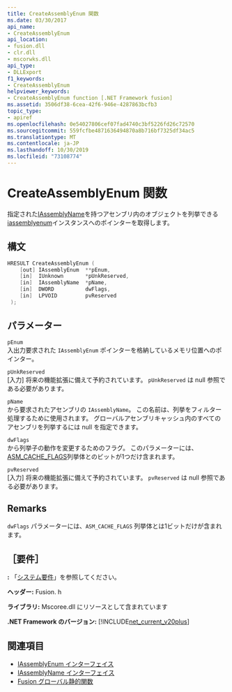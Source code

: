 ```yaml
---
title: CreateAssemblyEnum 関数
ms.date: 03/30/2017
api_name:
- CreateAssemblyEnum
api_location:
- fusion.dll
- clr.dll
- mscorwks.dll
api_type:
- DLLExport
f1_keywords:
- CreateAssemblyEnum
helpviewer_keywords:
- CreateAssemblyEnum function [.NET Framework fusion]
ms.assetid: 3506df38-6cea-42f6-946e-4287863bcfb3
topic_type:
- apiref
ms.openlocfilehash: 0e54027806cef07fad4740c3bf5226fd26c72570
ms.sourcegitcommit: 559fcfbe4871636494870a8b716bf7325df34ac5
ms.translationtype: MT
ms.contentlocale: ja-JP
ms.lasthandoff: 10/30/2019
ms.locfileid: "73108774"
---
```

# <a name="createassemblyenum-function"></a>CreateAssemblyEnum 関数
指定された[IAssemblyName](iassemblyname-interface.md)を持つアセンブリ内のオブジェクトを列挙できる[iassemblyenum](iassemblyenum-interface.md)インスタンスへのポインターを取得します。  
  
## <a name="syntax"></a>構文  
  
```cpp  
HRESULT CreateAssemblyEnum (  
    [out] IAssemblyEnum  **pEnum,  
    [in]  IUnknown       *pUnkReserved,  
    [in]  IAssemblyName  *pName,  
    [in]  DWORD          dwFlags,  
    [in]  LPVOID         pvReserved  
 );  
```  
  
## <a name="parameters"></a>パラメーター  
 `pEnum`  
 入出力要求された `IAssemblyEnum` ポインターを格納しているメモリ位置へのポインター。  
  
 `pUnkReserved`  
 [入力] 将来の機能拡張に備えて予約されています。 `pUnkReserved` は null 参照である必要があります。  
  
 `pName`  
 から要求されたアセンブリの `IAssemblyName`。 この名前は、列挙をフィルター処理するために使用されます。 グローバルアセンブリキャッシュ内のすべてのアセンブリを列挙するには null を指定できます。  
  
 `dwFlags`  
 から列挙子の動作を変更するためのフラグ。 このパラメーターには、 [ASM_CACHE_FLAGS](asm-cache-flags-enumeration.md)列挙体とのビットが1つだけ含まれます。  
  
 `pvReserved`  
 [入力] 将来の機能拡張に備えて予約されています。 `pvReserved` は null 参照である必要があります。  
  
## <a name="remarks"></a>Remarks  
 `dwFlags` パラメーターには、`ASM_CACHE_FLAGS` 列挙体とは1ビットだけが含まれます。  
  
## <a name="requirements"></a>［要件］  
 **:** 「[システム要件](../../get-started/system-requirements.md)」を参照してください。  
  
 **ヘッダー:** Fusion. h  
  
 **ライブラリ:** Mscoree.dll にリソースとして含まれています  
  
 **.NET Framework のバージョン:** [!INCLUDE[net_current_v20plus](../../../../includes/net-current-v20plus-md.md)]  
  
## <a name="see-also"></a>関連項目

- [IAssemblyEnum インターフェイス](iassemblyenum-interface.md)
- [IAssemblyName インターフェイス](iassemblyname-interface.md)
- [Fusion グローバル静的関数](fusion-global-static-functions.md)

